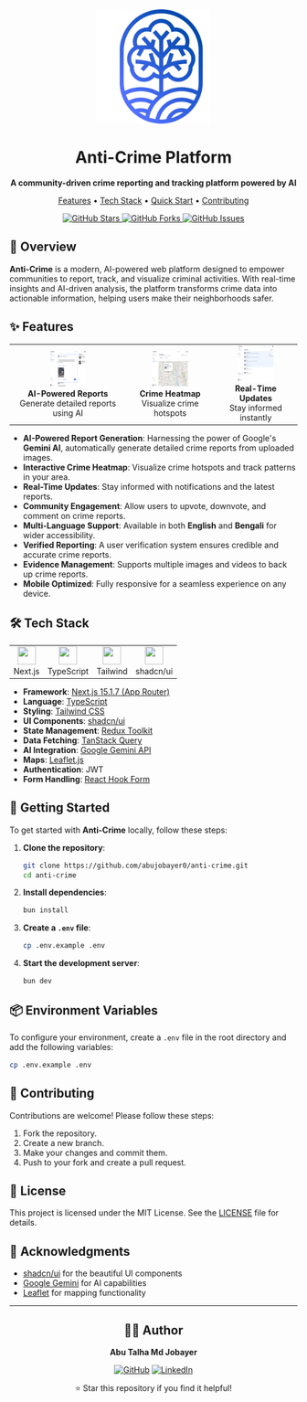 <div align="center">
  <img src="public/anticrime-logo.png" alt="Anti-Crime Logo" width="200" height="200" />
  
  # Anti-Crime Platform
  
  <p>
    <strong>A community-driven crime reporting and tracking platform powered by AI</strong>
  </p>
  
  <p>
    <a href="#-features">Features</a> •
    <a href="#%EF%B8%8F-tech-stack">Tech Stack</a> •
    <a href="#-getting-started">Quick Start</a> •
    <a href="#-contributing">Contributing</a>
  </p>

  <p>
    <a href="https://github.com/abujobayer0/anti-crime/stargazers">
      <img src="https://img.shields.io/github/stars/abujobayer0/anti-crime?style=for-the-badge" alt="GitHub Stars" />
    </a>
    <a href="https://github.com/abujobayer0/anti-crime/network/members">
      <img src="https://img.shields.io/github/forks/abujobayer0/anti-crime?style=for-the-badge" alt="GitHub Forks" />
    </a>
    <a href="https://github.com/abujobayer0/anti-crime/issues">
      <img src="https://img.shields.io/github/issues/abujobayer0/anti-crime?style=for-the-badge" alt="GitHub Issues" />
    </a>
  </p>
</div>

## 🌟 **Overview**

**Anti-Crime** is a modern, AI-powered web platform designed to empower communities to report, track, and visualize criminal activities. With real-time insights and AI-driven analysis, the platform transforms crime data into actionable information, helping users make their neighborhoods safer.

## ✨ **Features**

<div align="center">
  <table>
    <tr>
      <td align="center">
        <img src="public/ai-report-generate.png" width="64" height="64" alt="AI"><br>
        <strong>AI-Powered Reports</strong><br>
        Generate detailed reports using AI
      </td>
      <td align="center">
        <img src="public/heatmap.png" width="64" height="64" alt="Heatmap"><br>
        <strong>Crime Heatmap</strong><br>
        Visualize crime hotspots
      </td>
      <td align="center">
        <img src="public/realtime-update.png" width="64" height="64" alt="Real-time"><br>
        <strong>Real-Time Updates</strong><br>
        Stay informed instantly
      </td>
    </tr>
  </table>
</div>

- **AI-Powered Report Generation**: Harnessing the power of Google's **Gemini AI**, automatically generate detailed crime reports from uploaded images.
- **Interactive Crime Heatmap**: Visualize crime hotspots and track patterns in your area.
- **Real-Time Updates**: Stay informed with notifications and the latest reports.
- **Community Engagement**: Allow users to upvote, downvote, and comment on crime reports.
- **Multi-Language Support**: Available in both **English** and **Bengali** for wider accessibility.
- **Verified Reporting**: A user verification system ensures credible and accurate crime reports.
- **Evidence Management**: Supports multiple images and videos to back up crime reports.
- **Mobile Optimized**: Fully responsive for a seamless experience on any device.

## 🛠️ **Tech Stack**

<div align="center">
  <table>
    <tr>
      <td align="center"><img src="https://nextjs.org/favicon.ico" width="32" height="32"><br>Next.js</td>
      <td align="center"><img src="https://www.typescriptlang.org/favicon-32x32.png" width="32" height="32"><br>TypeScript</td>
      <td align="center"><img src="https://tailwindcss.com/_next/static/media/tailwindcss-mark.d52e9897.svg" width="32" height="32"><br>Tailwind</td>
      <td align="center"><img src="https://ui.shadcn.com/favicon.ico" width="32" height="32"><br>shadcn/ui</td>
    </tr>
  </table>
</div>

- **Framework**: [Next.js 15.1.7 (App Router)](https://nextjs.org/)
- **Language**: [TypeScript](https://www.typescriptlang.org/)
- **Styling**: [Tailwind CSS](https://tailwindcss.com/)
- **UI Components**: [shadcn/ui](https://ui.shadcn.com/)
- **State Management**: [Redux Toolkit](https://redux-toolkit.js.org/)
- **Data Fetching**: [TanStack Query](https://tanstack.com/query)
- **AI Integration**: [Google Gemini API](https://deepmind.google/technologies/gemini/)
- **Maps**: [Leaflet.js](https://leafletjs.com/)
- **Authentication**: JWT
- **Form Handling**: [React Hook Form](https://react-hook-form.com/)

## 🚀 **Getting Started**

To get started with **Anti-Crime** locally, follow these steps:

1. **Clone the repository**:

   ```bash
   git clone https://github.com/abujobayer0/anti-crime.git
   cd anti-crime
   ```

2. **Install dependencies**:

   ```bash
   bun install
   ```

3. **Create a `.env` file**:

   ```bash
   cp .env.example .env
   ```

4. **Start the development server**:

   ```bash
   bun dev
   ```

## 📦 **Environment Variables**

To configure your environment, create a `.env` file in the root directory and add the following variables:

```bash
cp .env.example .env
```

## 🤝 Contributing

Contributions are welcome! Please follow these steps:

1. Fork the repository.
2. Create a new branch.
3. Make your changes and commit them.
4. Push to your fork and create a pull request.

## 📝 License

This project is licensed under the MIT License. See the [LICENSE](LICENSE) file for details.

## 🙏 Acknowledgments

- [shadcn/ui](https://ui.shadcn.com/) for the beautiful UI components
- [Google Gemini](https://deepmind.google/technologies/gemini/) for AI capabilities
- [Leaflet](https://leafletjs.com/) for mapping functionality

---

<div align="center">

## 👨‍💻 Author

**Abu Talha Md Jobayer**

[![GitHub](https://img.shields.io/badge/GitHub-100000?style=for-the-badge&logo=github&logoColor=white)](https://github.com/abujobayer0)
[![LinkedIn](https://img.shields.io/badge/LinkedIn-0077B5?style=for-the-badge&logo=linkedin&logoColor=white)](https://www.linkedin.com/in/abutalhamdjobayer/)

<p align="center">⭐ Star this repository if you find it helpful!</p>

</div>
